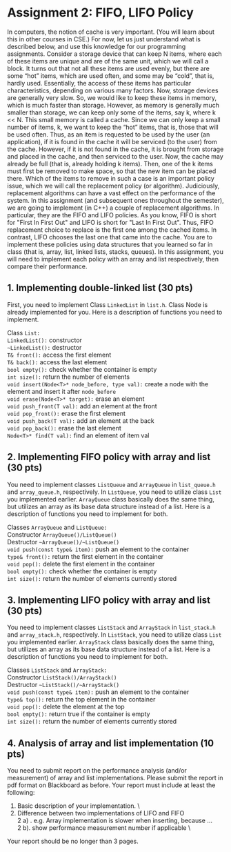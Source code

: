 # Assignment 2: FIFO, LIFO Policy
In computers, the notion of cache is very important. (You will learn about this in
other courses in CSE.) For now, let us just understand what is described below,
and use this knowledge for our programming assignments.
Consider a storage device that can keep N items, where each of these items are
unique and are of the same unit, which we will call a block. It turns out that not
all these items are used evenly, but there are some “hot” items, which are used
often, and some may be “cold”, that is, hardly used. Essentially, the access of
these items has particular characteristics, depending on various many factors.
Now, storage devices are generally very slow. So, we would like to keep these
items in memory, which is much faster than storage. However, as memory is
generally much smaller than storage, we can keep only some of the items, say
k, where k << N. This small memory is called a cache. Since we can only keep a
small number of items, k, we want to keep the “hot” items, that is, those that
will be used often. Thus, as an item is requested to be used by the user (an
application), if it is found in the cache it will be serviced (to the user) from the
cache. However, if it is not found in the cache, it is brought from storage and
placed in the cache, and then serviced to the user. Now, the cache may already
be full (that is, already holding k items). Then, one of the k items must first be
removed to make space, so that the new item can be placed there. Which of the
items to remove in such a case is an important policy issue, which we will call
the replacement policy (or algorithm). Judiciously, replacement algorithms can
have a vast effect on the performance of the system.
In this assignment (and subsequent ones throughout the semester), we are
going to implement (in C++) a couple of replacement algorithms. In particular,
they are the FIFO and LIFO policies. As you know, FIFO is short for "First In First
Out" and LIFO is short for "Last In First Out". Thus, FIFO replacement choice to
replace is the first one among the cached items. In contrast, LIFO chooses the
last one that came into the cache. You are to implement these policies using
data structures that you learned so far in class (that is, array, list, linked lists,
stacks, queues). In this assignment, you will need to implement each policy with
an array and list respectively, then compare their performance.
## 1. Implementing double-linked list (30 pts)
First, you need to implement Class ```LinkedList``` in ```list.h```. Class Node is
already implemented for you. Here is a description of functions you need to
implement.

Class ```List:```
\
```LinkedList():``` constructor
\
```~LinkedList():``` destructor
\
```T& front():``` access the first element
\
```T& back():``` access the last element
\
```bool empty():``` check whether the container is empty
\
```int size():``` return the number of elements
\
```void insert(Node<T>* node_before, type val):``` create a
node with the element and insert it after ```node_before```
\
```void erase(Node<T>* target):``` erase an element
\
```void push_front(T val):``` add an element at the front
\
```void pop_front():``` erase the first element
\
```void push_back(T val):``` add an element at the back
\
```void pop_back():``` erase the last element
\
```Node<T>* find(T val):``` find an element of item val
## 2. Implementing FIFO policy with array and list (30 pts)
You need to implement classes ```ListQueue``` and ```ArrayQueue``` in
```list_queue.h``` and ```array_queue.h```, respectively. In ```ListQueue```, you
need to utilize class ```List``` you implemented earlier. ```ArrayQueue``` class
basically does the same thing, but utilizes an array as its base data structure
instead of a list. Here is a description of functions you need to implement for
both.

Classes ```ArrayQueue``` and ```ListQueue:```
\
Constructor ```ArrayQueue()/ListQueue()```
\
Destructor ```~ArrayQueue()/~ListQueue()```
\
```void push(const type& item):``` push an element to the
container
\
```type& front():``` return the first element in the container
\
```void pop():``` delete the first element in the container
\
```bool empty():``` check whether the container is empty
\
```int size():``` return the number of elements currently stored
## 3. Implementing LIFO policy with array and list (30 pts)
You need to implement classes ```ListStack``` and ```ArrayStack``` in
```list_stack.h``` and ```array_stack.h```, respectively. In ```ListStack```, you
need to utilize class ```List``` you implemented earlier. ```ArrayStack``` class
basically does the same thing, but utilizes an array as its base data structure
instead of a list. Here is a description of functions you need to implement for
both.

Classes ```ListStack``` and ```ArrayStack:```
\
Constructor ```ListStack()/ArrayStack()```
\
Destructor ```~ListStack()/~ArrayStack()```
\
```void push(const type& item):``` push an element to the
container
\
```type& top():``` return the top element in the container
\
```void pop():``` delete the element at the top
\
```bool empty():``` return true if the container is empty
\
```int size():``` return the number of elements currently stored
## 4. Analysis of array and list implementation (10 pts)
You need to submit report on the performance analysis (and/or measurement)
of array and list implementations. Please submit the report in pdf format on
Blackboard as before.
Your report must include at least the following:

1. Basic description of your implementation.
\
2. Difference between two implementations of LIFO and FIFO
\
2 a) . e.g. Array implementation is slower when inserting, because …
\
2 b). show performance measurement number if applicable
\

Your report should be no longer than 3 pages.